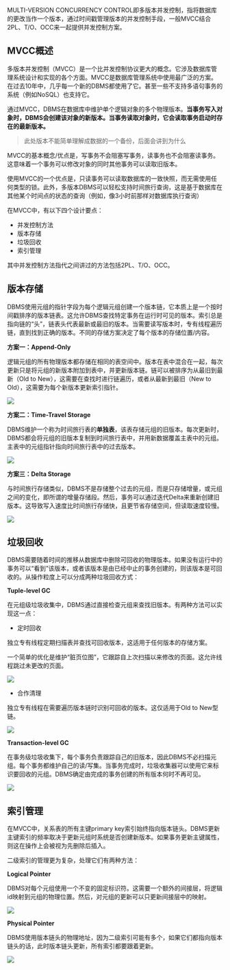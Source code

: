 MULTI-VERSION CONCURRENCY CONTROL即多版本并发控制，指将数据库的更改当作一个版本，通过时间戳管理版本的并发控制手段，一般MVCC结合2PL、T/O、OCC来一起提供并发控制方案。

## MVCC概述

多版本并发控制（MVCC）是一个比并发控制协议更大的概念。它涉及数据库管理系统设计和实现的各个方面。MVCC是数据库管理系统中使用最广泛的方案。在过去10年中，几乎每一个新的DBMS都使用了它。甚至一些不支持多语句事务的系统（例如NoSQL）也支持它。

通过MVCC，DBMS在数据库中维护单个逻辑对象的多个物理版本。**当事务写入对象时，DBMS会创建该对象的新版本。当事务读取对象时，它会读取事务启动时存在的最新版本。**

> 此处版本不能简单理解成数据的一个备份，后面会讲到为什么

MVCC的基本概念/优点是，写事务不会阻塞写事务，读事务也不会阻塞读事务。这意味着一个事务可以修改对象的同时其他事务可以读取旧版本。

使用MVCC的一个优点是，只读事务可以读取数据库的一致快照，而无需使用任何类型的锁。此外，多版本DBMS可以轻松支持时间旅行查询，这是基于数据库在其他某个时间点的状态的查询（例如，像3小时前那样对数据库执行查询）

在MVCC中，有以下四个设计要点：

* 并发控制方法
* 版本存储
* 垃圾回收
* 索引管理

其中并发控制方法指代之间讲过的方法包括2PL、T/O、OCC。

## 版本存储

DBMS使用元组的指针字段为每个逻辑元组创建一个版本链，它本质上是一个按时间戳排序的版本链表。这允许DBMS查找特定事务在运行时可见的版本。索引总是指向链的“头”，链表头代表最新或最旧的版本。当需要读写版本时，专有线程遍历链，直到找到正确的版本。不同的存储方案决定了每个版本的存储位置/内容。

**方案一：Append-Only**

逻辑元组的所有物理版本都存储在相同的表空间中。版本在表中混合在一起，每次更新只是将元组的新版本附加到表中，并更新版本链。链可以被排序为从最旧到最新（Old to New），这需要在查找时进行链遍历，或者从最新到最旧（New to Old），这需要为每个新版本更新索引指针。

![](http://1.14.100.228:8002/images/2022/07/02/20220702193021.png)

**方案二：Time-Travel Storage**

DBMS维护一个称为时间旅行表的**单独表**，该表存储元组的旧版本。每次更新时，DBMS都会将元组的旧版本复制到时间旅行表中，并用新数据覆盖主表中的元组。主表中的元组指针指向时间旅行表中的过去版本。

![](http://1.14.100.228:8002/images/2022/07/02/20220702193242.png)

**方案三：Delta Storage**

与时间旅行存储类似，DBMS不是存储整个过去的元组，而是只存储增量，或元组之间的变化，即所谓的增量存储段。然后，事务可以通过迭代Delta来重新创建旧版本。这导致写入速度比时间旅行存储快，且更节省存储空间，但读取速度较慢。

![](http://1.14.100.228:8002/images/2022/07/02/20220702193406.png)

## 垃圾回收

DBMS需要随着时间的推移从数据库中删除可回收的物理版本。如果没有运行中的事务可以“看到”该版本，或者该版本是由已经中止的事务创建的，则该版本是可回收的。从操作粒度上可以分成两种垃圾回收方式：

**Tuple-level GC**

在元组级垃圾收集中，DBMS通过直接检查元组来查找旧版本。有两种方法可以实现这一点：

* 定时回收

独立专有线程定期扫描表并查找可回收版本，这适用于任何版本的存储方案。

一个简单的优化是维护“脏页位图”，它跟踪自上次扫描以来修改的页面。这允许线程跳过未更改的页面。

![](http://1.14.100.228:8002/images/2022/07/02/20220702195431.png)

* 合作清理

独立专有线程在需要遍历版本链时识别可回收的版本。这仅适用于Old to New型链。

![](http://1.14.100.228:8002/images/2022/07/03/20220703111414.png)

**Transaction-level GC**

在事务级垃圾收集下，每个事务负责跟踪自己的旧版本，因此DBMS不必扫描元组。每个事务都维护自己的读/写集。当事务完成时，垃圾收集器可以使用它来标识要回收的元组。DBMS确定由完成的事务创建的所有版本何时不再可见。

![](http://1.14.100.228:8002/images/2022/07/03/20220703111632.png)

## 索引管理

在MVCC中，关系表的所有主键primary key索引始终指向版本链头。DBMS更新主键索引的频率取决于更新元组时系统是否创建新版本。如果事务更新主键属性，则这在操作上会被视为先删除后插入。

二级索引的管理更为复杂，处理它们有两种方法：

**Logical Pointer**

DBMS对每个元组使用一个不变的固定标识符。这需要一个额外的间接层，将逻辑id映射到元组的物理位置。然后，对元组的更新可以只更新间接层中的映射。

![](http://1.14.100.228:8002/images/2022/07/03/20220703112810.png)

**Physical Pointer**

DBMS使用版本链头的物理地址，因为二级索引可能有多个，如果它们都指向版本链头的话，此时版本链头更新，所有索引都要跟着更新。

![](http://1.14.100.228:8002/images/2022/07/03/20220703112541.png)






















